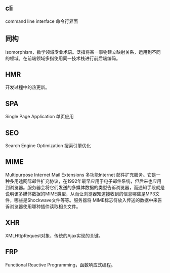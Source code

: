## cli
command line interface 命令行界面

## 同构
isomorphism，数学领域专业术语。泛指将某一事物建立映射关系，运用到不同的领域。在前端领域多指使用同一技术栈进行前后端编码。

## HMR
开发过程中的热更新。

## SPA
Single Page Application 单页应用

## SEO
Search Engine Optimization 搜索引擎优化

## MIME
Multipurpose Internet Mail Extensions 多功能Internet 邮件扩充服务。它是一种多用途网际邮件扩充协议，在1992年最早应用于电子邮件系统，但后来也应用到浏览器。服务器会将它们发送的多媒体数据的类型告诉浏览器，而通知手段就是说明该多媒体数据的MIME类型，从而让浏览器知道接收到的信息哪些是MP3文件，哪些是Shockwave文件等等。服务器将 MIME标志符放入传送的数据中来告诉浏览器使用哪种插件读取相关文件。

## XHR
XMLHttpRequest对象，传统的Ajax实现的关键。

## FRP
Functional Reactive Programming，函数响应式编程。
